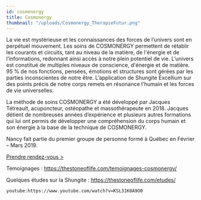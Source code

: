 ```yaml
---
id: cosmonergy
title: Cosmonergy
thumbnail: "/uploads/Cosmonergy_TherapieFutur.png"
---
```


La vie est mystérieuse et les connaissances des forces de l’univers sont en perpétuel mouvement. Les soins de COSMONERGY permettent de rétablir les courants et circuits, tant au niveau de la matière, de l'énergie et de l’informations, redonnant ainsi accès à notre plein potentiel de vie.
L’univers est constitué de multiples niveaux de conscience, d'énergie et de matière. 95 % de nos fonctions, pensées, émotions et structures sont gérées par les parties inconscientes de notre être. L’application de Shungite Excellium sur des points précis de notre corps remets en résonance l'humain et les forces de vie universelles.

La méthode de soins COSMONERGY a été développé par Jacques Tétreault, acuponcteur, ostéopathe et massothérapeute en 2018. Jacques détient de nombreuses années d’expérience et plusieurs autres formations qui lui ont permis de développer une compréhension du corps humain et son énergie à la base de la technique de COSMONERGY.

Nancy fait partie du premier groupe de personne formé à Québec en Février – Mars 2019.

[Prendre rendez-vous >](https://www.gorendezvous.com/homepage/111690)

Témoignages : https://thestoneoflife.com/temoignages-cosmonergy/

Quelques études sur la Shungite : https://thestoneoflife.com/etudes/

`youtube:https://www.youtube.com/watch?v=KSL31K0A9O0`
